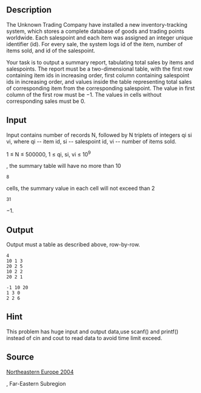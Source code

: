 <h2>Description</h2><p>The Unknown Trading Company have installed a new inventory-tracking system, which stores a complete database of goods and trading points worldwide. Each salespoint and each item was assigned an integer unique identifier (id). For every sale, the system logs id of the item, number of items sold, and id of the salespoint. 
</p>
Your task is to output a summary report, tabulating total sales by items and salespoints. The report must be a two-dimensional table, with the first row containing item ids in increasing order, first column containing salespoint ids in increasing order, and values inside the table representing total sales of corresponding item from the corresponding salespoint. The value in first column of the first row must be −1. The values in cells without corresponding sales must be 0. <h2>Input</h2><p>Input contains number of records N, followed by N triplets of integers qi si vi, where qi -- item id, si -- salespoint id, vi -- number of items sold.
</p>1 ≤ N ≤ 500000, 1 ≤ qi, si, vi ≤ 10<sup>9</sup><p>, the summary table will have no more than 10</p><sup>8</sup><p> cells, the summary value in each cell will not exceed than 2</p><sup>31</sup><p>−1.</p><h2>Output</h2><p>Output must a table as described above, row-by-row.</p><pre><code class="language-input1">4
10 1 3
20 2 5
10 2 2
20 2 1
</code></pre><pre><code class="language-output1">-1 10 20
1 3 0
2 2 6
</code></pre><h2>Hint</h2><p>This problem has huge input and output data,use scanf() and printf() instead of cin and cout  to read data to avoid time limit exceed. </p><h2>Source</h2><a href="searchproblem?field=source&amp;key=Northeastern+Europe+2004">Northeastern Europe 2004</a><p>, Far-Eastern Subregion</p>